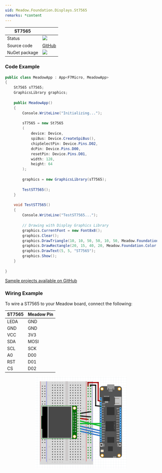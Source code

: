 ```yaml
---
uid: Meadow.Foundation.Displays.St7565
remarks: *content
---
```


| ST7565        |             |
|---------------|-------------|
| Status        | <img src="https://img.shields.io/badge/Working-brightgreen" style="width: auto; height: -webkit-fill-available;" /> |
| Source code   | [GitHub](https://github.com/WildernessLabs/Meadow.Foundation/tree/master/Source/Meadow.Foundation.Peripherals/Displays.ST7565) |
| NuGet package | <a href="https://www.nuget.org/packages/Meadow.Foundation.Displays.St7565/" target="_blank"><img src="https://img.shields.io/nuget/v/Meadow.Foundation.Displays.St7565.svg?label=Meadow.Foundation.Displays.St7565" style="width: auto; height: -webkit-fill-available;" /></a> |

### Code Example

```csharp
public class MeadowApp : App<F7Micro, MeadowApp>
{
    St7565 sT7565;
    GraphicsLibrary graphics;

    public MeadowApp()
    {
        Console.WriteLine("Initializing...");

        sT7565 = new St7565
        (
            device: Device, 
            spiBus: Device.CreateSpiBus(),
            chipSelectPin: Device.Pins.D02,
            dcPin: Device.Pins.D00,
            resetPin: Device.Pins.D01,
            width: 128, 
            height: 64
        );

        graphics = new GraphicsLibrary(sT7565);

        TestST7565();
    }

    void TestST7565()
    {
        Console.WriteLine("TestST7565...");

        // Drawing with Display Graphics Library
        graphics.CurrentFont = new Font8x8();
        graphics.Clear();
        graphics.DrawTriangle(10, 10, 50, 50, 10, 50, Meadow.Foundation.Color.Red);
        graphics.DrawRectangle(20, 15, 40, 20, Meadow.Foundation.Color.Yellow, true);            
        graphics.DrawText(5, 5, "ST7565");
        graphics.Show();
    }

}
```

[Sample projects available on GitHub](https://github.com/WildernessLabs/Meadow.Foundation/tree/master/Source/Meadow.Foundation.Peripherals/Displays.ST7565/Samples/Displays.ST7565_Sample) 

### Wiring Example

 To wire a ST7565 to your Meadow board, connect the following:

| ST7565 | Meadow Pin |
|--------|------------|
| LEDA   | GND        |
| GND    | GND        |
| VCC    | 3V3        |
| SDA    | MOSI       |
| SCL    | SCK        |
| A0     | D00        |
| RST    | D01        |
| CS     | D02        |

<img src="../../API_Assets/Meadow.Foundation.Displays.St7565/St7565_Frizzing.png" 
    style="width: 60%; display: block; margin-left: auto; margin-right: auto;" />